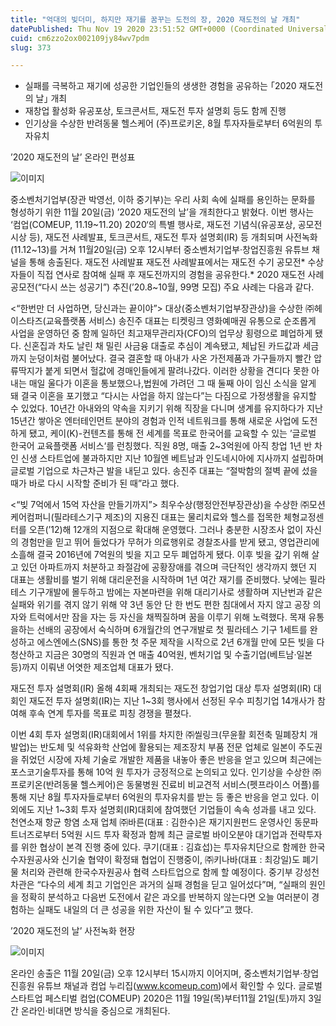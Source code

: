 ```yaml
---
title: "억대의 빚더미, 하지만 재기를 꿈꾸는 도전의 장, 2020 재도전의 날 개최"
datePublished: Thu Nov 19 2020 23:51:52 GMT+0000 (Coordinated Universal Time)
cuid: cm6zzo2ox002109jy84wv7pdm
slug: 373

---
```



- 실패를 극복하고 재기에 성공한 기업인들의 생생한 경험을 공유하는 ｢2020 재도전의 날｣ 개최
- 재창업 활성화 유공포상, 토크콘서트, 재도전 투자 설명회 등도 함께 진행
- 인기상을 수상한 반려동물 헬스케어 (주)프로키온, 8월 투자자들로부터 6억원의 투자유치

’2020 재도전의 날’ 온라인 편성표

![이미지](https://cdn.hashnode.com/res/hashnode/image/upload/v1739248525673/7c1f25e4-e0d7-4f27-8f17-0a7cbfd0409c.png)

중소벤처기업부(장관 박영선, 이하 중기부)는 우리 사회 속에 실패를 용인하는 문화를 형성하기 위한 11월 20일(금) ’2020 재도전의 날’을 개최한다고 밝혔다. 이번 행사는 ‘컴업(COMEUP, 11.19~11.20) 2020‘의 특별 행사로, 재도전 기념식(유공포상, 공모전 시상 등), 재도전 사례발표, 토크콘서트, 재도전 투자 설명회(IR) 등 개최되며 사전녹화(11.12~13)를 거쳐 11월20일(금) 오후 12시부터 중소벤처기업부·창업진흥원 유튜브 채널을 통해 송출된다. 재도전 사례발표 재도전 사례발표에서는 재도전 수기 공모전* 수상자들이 직접 연사로 참여해 실패 후 재도전까지의 경험을 공유한다.* 2020 재도전 사례공모전(“다시 쓰는 성공기”) 추진(’20.8~10월, 99명 모집) 주요 사례는 다음과 같다.

<“한번만 더 사업하면, 당신과는 끝이야”> 대상(중소벤처기업부장관상)을 수상한 ㈜헤이스타즈(교육플랫폼 서비스) 송진주 대표는 티켓링크 영화예매권 유통으로 순조롭게 사업을 운영하던 중 함께 일하던 최고재무관리자(CFO)의 업무상 횡령으로 폐업하게 됐다. 신혼집과 차도 날린 채 밀린 사금융 대출로 추심이 계속됐고, 체납된 카드값과 세금까지 눈덩이처럼 불어났다. 결국 결혼할 때 아내가 사온 가전제품과 가구들까지 빨간 압류딱지가 붙게 되면서 헐값에 경매인들에게 팔려나갔다. 이러한 상황을 견디다 못한 아내는 매일 울다가 이혼을 통보했으나,법원에 가려던 그 때 둘째 아이 임신 소식을 알게 돼 결국 이혼을 포기했고 “다시는 사업을 하지 않는다”는 다짐으로 가정생활을 유지할 수 있었다. 10년간 아내와의 약속을 지키기 위해 직장을 다니며 생계를 유지하다가 지난 15년간 쌓아온 엔터테인먼트 분야의 경험과 인적 네트워크를 통해 새로운 사업에 도전하게 됐고, 케이(K)-컨텐츠를 통해 전 세계를 목표로 한국어를 교육할 수 있는 ’글로벌 한국어 교육플랫폼 서비스‘를 런칭했다. 직원 8명, 매출 2~3억원에 아직 창업 1년 반 차인 신생 스타트업에 불과하지만 지난 10월엔 베트남과 인도네시아에 지사까지 설립하며 글로벌 기업으로 차근차근 발을 내딛고 있다. 송진주 대표는 “절박함의 절벽 끝에 섰을 때가 바로 다시 시작할 준비가 된 때”라고 했다.

<“빚 7억에서 15억 자산을 만들기까지”> 최우수상(행정안전부장관상)을 수상한 ㈜모션케어컴퍼니(필라테스기구 제조)의 지용진 대표는 물리치료와 헬스를 접목한 체형교정센터를 오픈(’12)해 12개의 지점으로 확대해 운영했다. 그러나 충분한 시장조사 없이 자신의 경험만을 믿고 뛰어 들었다가 무허가 의료행위로 경찰조사를 받게 됐고, 영업관리에 소흘해 결국 2016년에 7억원의 빚을 지고 모두 폐업하게 됐다. 이후 빚을 갚기 위해 살고 있던 아파트까지 처분하고 좌절감에 공황장애를 겪으며 극단적인 생각까지 했던 지 대표는 생활비를 벌기 위해 대리운전을 시작하며 1년 여간 재기를 준비했다. 낮에는 필라테스 기구개발에 몰두하고 밤에는 자본마련을 위해 대리기사로 생활하며 지난번과 같은 실패와 위기를 겪지 않기 위해 약 3년 동안 단 한 번도 편한 침대에서 자지 않고 공장 의자와 트럭에서만 잠을 자는 등 자신을 채찍질하며 꿈을 이루기 위해 노력했다. 목재 유통을하는 선배의 공장에서 숙식하며 6개월간의 연구개발로 첫 필라테스 기구 1세트를 완성하고 에스엔에스(SNS)를 통한 첫 주문 제작을 시작으로 2년 6개월 만에 모든 빚을 다 청산하고 지금은 30명의 직원과 연 매출 40억원, 벤처기업 및 수출기업(베트남·일본 등)까지 이뤄낸 어엿한 제조업체 대표가 됐다.

재도전 투자 설명회(IR) 올해 4회째 개최되는 재도전 창업기업 대상 투자 설명회(IR) 대회인 재도전 투자 설명회(IR)는 지난 1~3회 행사에서 선정된 우수 피칭기업 14개사가 참여해 후속 연계 투자를 목표로 피칭 경쟁을 펼쳤다.

이번 4회 투자 설명회(IR)대회에서 1위를 차지한 ㈜씰링크(무윤활 회전축 밀폐장치 개발업)는 반도체 및 석유화학 산업에 활용되는 제조장치 부품 전문 업체로 일본이 주도권을 쥐었던 시장에 자체 기술로 개발한 제품을 내놓아 좋은 반응을 얻고 있으며 최근에는 포스코기술투자를 통해 10억 원 투자가 긍정적으로 논의되고 있다. 인기상을 수상한 ㈜프로키온(반려동물 헬스케어)은 동물병원 진료비 비교견적 서비스(펫프라이스 어플)를 통해 지난 8월 투자자들로부터 6억원의 투자유치를 받는 등 좋은 반응을 얻고 있다. 이 외에도 지난 1~3회 투자 설명회(IR)대회에 참여했던 기업들이 속속 성과를 내고 있다. 천연소재 항균 항염 소재 업체 ㈜바른(대표 : 김한수)은 재기지원펀드 운영사인 동문파트너즈로부터 5억원 시드 투자 확정과 함께 최근 글로벌 바이오분야 대기업과 전략투자를 위한 협상이 본격 진행 중에 있다. 쿠기(대표 : 김효섭)는 투자유치단으로 함께한 한국수자원공사와 신기술 협약이 확정돼 협업이 진행중이, ㈜키나바(대표 : 최강일)도 폐기물 처리와 관련해 한국수자원공사 협력 스타트업으로 함께 할 예정이다. 중기부 강성천 차관은 “다수의 세계 최고 기업인은 과거의 실패 경험을 딛고 일어섰다”며, “실패의 원인을 정확히 분석하고 다음번 도전에서 같은 과오를 반복하지 않는다면 오늘 여러분이 경험하는 실패도 내일의 더 큰 성공을 위한 자산이 될 수 있다”고 했다.

’2020 재도전의 날’ 사전녹화 현장

![이미지](https://cdn.hashnode.com/res/hashnode/image/upload/v1739248528200/d0efa7e5-89d7-4392-9683-b5b6a6190403.png)

온라인 송출은 11월 20일(금) 오후 12시부터 15시까지 이어지며, 중소벤처기업부·창업진흥원 유튜브 채널과 컴업 누리집(www.kcomeup.com)에서 확인할 수 있다. 글로벌 스타트업 페스티벌 컴업(COMEUP) 2020은 11월 19일(목)부터11월 21일(토)까지 3일간 온라인·비대면 방식을 중심으로 개최된다.